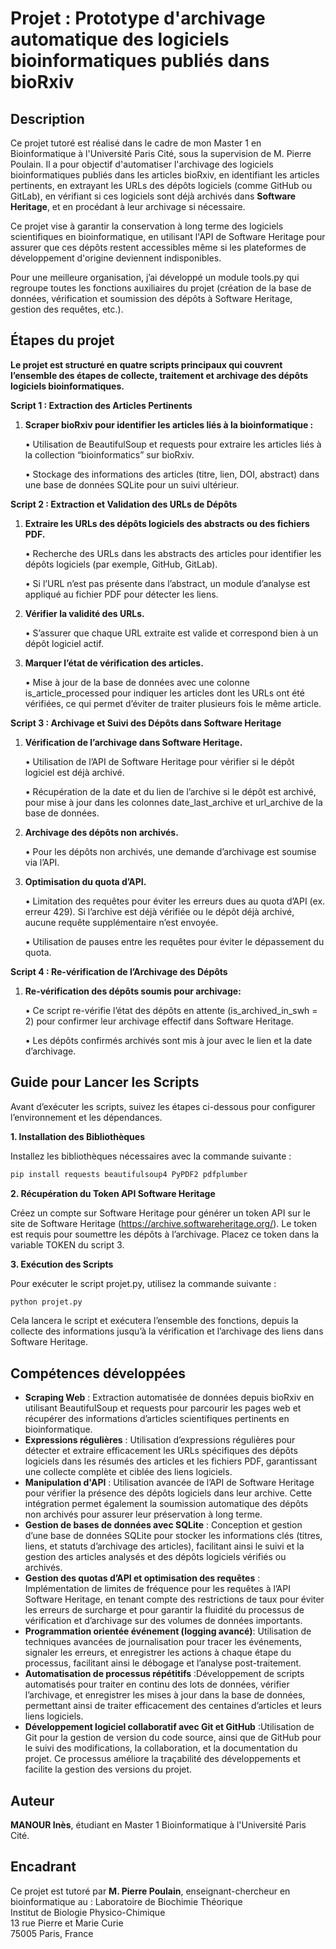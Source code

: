 # **Projet : Prototype d'archivage automatique des logiciels bioinformatiques publiés dans bioRxiv**

## **Description**

Ce projet tutoré est réalisé dans le cadre de mon Master 1 en Bioinformatique à l'Université Paris Cité, sous la supervision de M. Pierre Poulain. Il a pour objectif d'automatiser l'archivage des logiciels bioinformatiques publiés dans les articles bioRxiv, en identifiant les articles pertinents, en extrayant les URLs des dépôts logiciels (comme GitHub ou GitLab), en vérifiant si ces logiciels sont déjà archivés dans **Software Heritage**, et en procédant à leur archivage si nécessaire.

Ce projet vise à garantir la conservation à long terme des logiciels scientifiques en bioinformatique, en utilisant l'API de Software Heritage pour assurer que ces dépôts restent accessibles même si les plateformes de développement d'origine deviennent indisponibles.

Pour une meilleure organisation, j’ai développé un module tools.py qui regroupe toutes les fonctions auxiliaires du projet (création de la base de données, vérification et soumission des dépôts à Software Heritage, gestion des requêtes, etc.).

## **Étapes du projet**

**Le projet est structuré en quatre scripts principaux qui couvrent l’ensemble des étapes de collecte, traitement et archivage des dépôts logiciels bioinformatiques.**

**Script 1 : Extraction des Articles Pertinents**
   
1. **Scraper bioRxiv pour identifier les articles liés à la bioinformatique :**
   
   •	Utilisation de BeautifulSoup et requests pour extraire les articles liés à la collection “bioinformatics” sur bioRxiv.
   
   •	Stockage des informations des articles (titre, lien, DOI, abstract) dans une base de données SQLite pour un suivi ultérieur.

   
**Script 2 : Extraction et Validation des URLs de Dépôts**

1. **Extraire les URLs des dépôts logiciels des abstracts ou des fichiers PDF.**

	•	Recherche des URLs dans les abstracts des articles pour identifier les dépôts logiciels (par exemple, GitHub, GitLab).

	•	Si l’URL n’est pas présente dans l’abstract, un module d’analyse est appliqué au fichier PDF pour détecter les liens.

2. **Vérifier la validité des URLs.**

	•	S’assurer que chaque URL extraite est valide et correspond bien à un dépôt logiciel actif.

3. **Marquer l’état de vérification des articles.**

	•	Mise à jour de la base de données avec une colonne is_article_processed pour indiquer les articles dont les URLs ont été vérifiées, ce qui permet d’éviter de traiter plusieurs fois le même article.



**Script 3 : Archivage et Suivi des Dépôts dans Software Heritage**
   
1. **Vérification de l’archivage dans Software Heritage.**
   
	•	Utilisation de l’API de Software Heritage pour vérifier si le dépôt logiciel est déjà archivé.

	•	Récupération de la date et du lien de l’archive si le dépôt est archivé, pour mise à jour dans les colonnes date_last_archive et url_archive de la base de données.

2. **Archivage des dépôts non archivés.**

	•	Pour les dépôts non archivés, une demande d’archivage est soumise via l’API.

4. **Optimisation du quota d’API.**

	•	Limitation des requêtes pour éviter les erreurs dues au quota d’API (ex. erreur 429). Si l’archive est déjà vérifiée ou le dépôt déjà archivé, aucune requête supplémentaire n’est envoyée.

	•	Utilisation de pauses entre les requêtes pour éviter le dépassement du quota.

**Script 4 : Re-vérification de l’Archivage des Dépôts**

1. **Re-vérification des dépôts soumis pour archivage:**
   
	•	Ce script re-vérifie l’état des dépôts en attente (is_archived_in_swh = 2) pour confirmer leur archivage effectif dans Software Heritage.

	•	Les dépôts confirmés archivés sont mis à jour avec le lien et la date d’archivage.

## **Guide pour Lancer les Scripts**

Avant d’exécuter les scripts, suivez les étapes ci-dessous pour configurer l’environnement et les dépendances.

**1. Installation des Bibliothèques**

Installez les bibliothèques nécessaires avec la commande suivante : 

```bash
pip install requests beautifulsoup4 PyPDF2 pdfplumber
```

**2. Récupération du Token API Software Heritage**

Créez un compte sur Software Heritage pour générer un token API sur le site de Software Heritage (https://archive.softwareheritage.org/). Le token est requis pour soumettre les dépôts à l’archivage. Placez ce token dans la variable TOKEN du script 3.

**3. Exécution des Scripts**

Pour exécuter le script projet.py, utilisez la commande suivante :
  
```bash
python projet.py
```
Cela lancera le script et exécutera l’ensemble des fonctions, depuis la collecte des informations jusqu’à la vérification et l’archivage des liens dans Software Heritage.

## **Compétences développées**
- **Scraping Web** :  Extraction automatisée de données depuis bioRxiv en utilisant BeautifulSoup et requests pour parcourir les pages web et récupérer des informations d’articles scientifiques pertinents en bioinformatique.
- **Expressions régulières** : Utilisation d’expressions régulières pour détecter et extraire efficacement les URLs spécifiques des dépôts logiciels dans les résumés des articles et les fichiers PDF, garantissant une collecte complète et ciblée des liens logiciels.
- **Manipulation d'API** : Utilisation avancée de l’API de Software Heritage pour vérifier la présence des dépôts logiciels dans leur archive. Cette intégration permet également la soumission automatique des dépôts non archivés pour assurer leur préservation à long terme.
- **Gestion de bases de données avec SQLite** : Conception et gestion d’une base de données SQLite pour stocker les informations clés (titres, liens, et statuts d’archivage des articles), facilitant ainsi le suivi et la gestion des articles analysés et des dépôts logiciels vérifiés ou archivés.
- **Gestion des quotas d’API et optimisation des requêtes** : Implémentation de limites de fréquence pour les requêtes à l’API Software Heritage, en tenant compte des restrictions de taux pour éviter les erreurs de surcharge et pour garantir la fluidité du processus de vérification et d’archivage sur des volumes de données importants.
- **Programmation orientée événement (logging avancé)**: Utilisation de techniques avancées de journalisation pour tracer les événements, signaler les erreurs, et enregistrer les actions à chaque étape du processus, facilitant ainsi le débogage et l’analyse post-traitement.
- **Automatisation de processus répétitifs** :Développement de scripts automatisés pour traiter en continu des lots de données, vérifier l’archivage, et enregistrer les mises à jour dans la base de données, permettant ainsi de traiter efficacement des centaines d’articles et leurs liens logiciels.
- **Développement logiciel collaboratif avec Git et GitHub** :Utilisation de Git pour la gestion de version du code source, ainsi que de GitHub pour le suivi des modifications, la collaboration, et la documentation du projet. Ce processus améliore la traçabilité des développements et facilite la gestion des versions du projet.


## **Auteur**
**MANOUR Inès**, étudiant en Master 1 Bioinformatique à l'Université Paris Cité.

## **Encadrant**
Ce projet est tutoré par **M. Pierre Poulain**, enseignant-chercheur en bioinformatique au :   Laboratoire de Biochimie Théorique  
                                                                                                Institut de Biologie Physico-Chimique  
                                                                                                13 rue Pierre et Marie Curie  
                                                                                                75005 Paris, France
